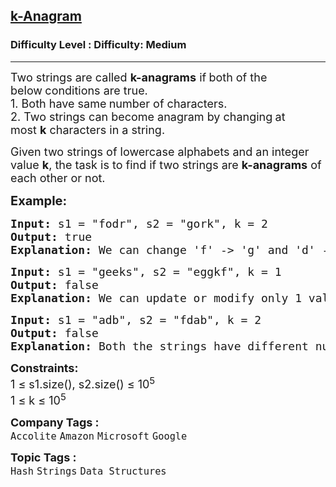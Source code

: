 <h2><a href="https://www.geeksforgeeks.org/problems/check-if-two-strings-are-k-anagrams-or-not/1&selectedLang=python3">k-Anagram</a></h2><h3>Difficulty Level : Difficulty: Medium</h3><hr><div class="problems_problem_content__Xm_eO"><p><span style="font-size: 18px;">Two strings are called&nbsp;<strong>k-anagrams</strong>&nbsp;if<strong>&nbsp;</strong>both of the below<strong>&nbsp;</strong>conditions are true.<br>1. Both have same<strong>&nbsp;</strong>number of characters.<br>2. Two strings can become anagram by changing<strong>&nbsp;</strong>at most&nbsp;<strong>k</strong>&nbsp;characters in a string.</span></p>
<p><span style="font-size: 18px;">Given two strings of lowercase alphabets and an integer value <strong>k</strong>,&nbsp;</span><span style="font-size: 18px;">the task is to find if two strings are&nbsp;<strong>k-anagrams</strong>&nbsp;of each other or not.</span></p>
<p><span style="font-size: 20px;"><strong>Example:</strong></span></p>
<pre><span style="font-size: 18px;"><strong>Input: </strong>s1 = "fodr</span><span style="font-size: 18px;">", s2 = "gork", k = 2</span>
<span style="font-size: 18px;"><strong>Output: </strong>true</span>
<span style="font-size: 18px;"><strong>Explanation: </strong>We can change 'f' -&gt; 'g' and 'd' -&gt; 'k' in <strong>s1</strong>.</span></pre>
<pre><span style="font-size: 18px;"><strong>Input: </strong>s1 = "geeks</span><span style="font-size: 18px;">", s2 = "eggkf", k = 1</span>
<span style="font-size: 18px;"><strong>Output: </strong>false</span>
<span style="font-size: 18px;"><strong>Explanation: </strong></span><span style="font-size: 18px;">We can update or modify only 1 value but there is a need of modifying 2 characters i.e. 'g' and 'f' in <strong>s2</strong>.</span></pre>
<pre><span style="font-size: 18px;"><strong>Input: </strong>s1 = "adb</span><span style="font-size: 18px;">", s2 = "fdab", k = 2</span>
<span style="font-size: 18px;"><strong>Output: </strong>false</span>
<span style="font-size: 18px;"><strong>Explanation: </strong>Both the strings have different numbers of characters.</span></pre>
<p><span style="font-size: 18px;"><strong>Constraints:</strong><br>1 ≤ s1.size(), s2.size() ≤ 10<sup>5</sup><br>1 ≤ k ≤ 10<sup>5</sup></span></p></div><p><span style=font-size:18px><strong>Company Tags : </strong><br><code>Accolite</code>&nbsp;<code>Amazon</code>&nbsp;<code>Microsoft</code>&nbsp;<code>Google</code>&nbsp;<br><p><span style=font-size:18px><strong>Topic Tags : </strong><br><code>Hash</code>&nbsp;<code>Strings</code>&nbsp;<code>Data Structures</code>&nbsp;